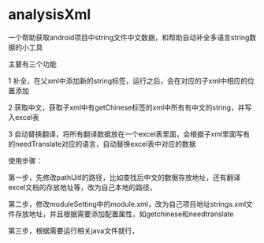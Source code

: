 # analysisXml
一个帮助获取android项目中string文件中文数据，和帮助自动补全多语言string数据的小工具

主要有三个功能

1 补全，在父xml中添加新的string标签，运行之后，会在对应的子xml中相应的位置添加

2 获取中文，获取子xml中有getChinese标签的xml中所有有中文的string，并写入excel表

3 自动替换翻译，将所有翻译数据放在一个excel表里面，会根据子xml里面写有的needTranslate对应的语言，自动替换excel表中对应的数据

使用步骤：

第一步，先修改pathUitl的路径，比如查找后中文的数据存放地址，还有翻译excel文档的存放地址等，改为自己本地的路径，

第二步，修改moduleSetting中的module.xml，改为自己项目地址strings.xml文件存放地址，并且根据需要添加配置属性，如getchinese和needtranslate

第三步，根据需要运行相关java文件就行，
